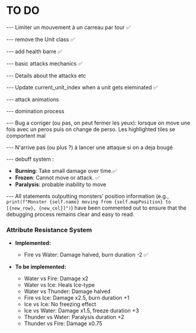 # TO DO

--- Limiter un mouvement à un carreau par tour  ✅

--- remove the Unit class ✅

--- add health barre ✅

--- basic attacks mechanics ✅

--- Details about the attacks etc

--- Update current_unit_index when a unit gets eleminated ✅

--- attack animations

--- domination process

--- Bug a corriger (ou pas, on peut fermer les yeux): lorsque on move une fois avec un peros puis on change de perso. 
Les highlighted tiles se comportent mal

--- N'arrive pas (ou plus ?) à lancer une attaque si on a deja bougé


--- debuff system :
- **Burning**: Take small damage over time.✅
- **Frozen**: Cannot move or attack.  ✅
- **Paralysis**: probable inability to move

--- All statements outputting monsters' position information (e.g., `print(f"Monster {self.name} moving from {self.mapPosition} to [{new_row}, {new_col}]")`) have been commented out to ensure that the debugging process remains clear and easy to read.


### Attribute Resistance System

- **Implemented:**
  - Fire vs Water: Damage halved, burn duration -2 ✅

- **To be implemented:**
  - Water vs Fire: Damage x2  
  - Water vs Ice: Heals Ice-type  
  - Water vs Thunder: Damage halved  
  - Fire vs Ice: Damage x2.5, burn duration +1  
  - Ice vs Ice: No freezing effect  
  - Ice vs Water: Damage x1.5, freeze duration +3  
  - Thunder vs Water: Paralysis duration +2  
  - Thunder vs Fire: Damage x0.75  